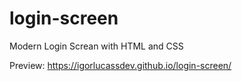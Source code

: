 # login-screen
Modern Login Screan with HTML and CSS

Preview: https://igorlucassdev.github.io/login-screen/
